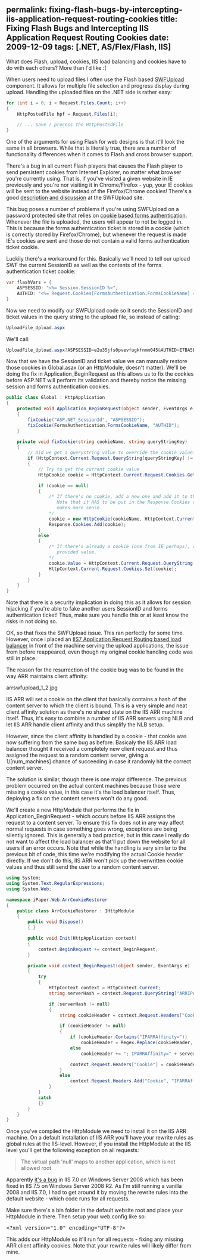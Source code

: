 permalink: fixing-flash-bugs-by-intercepting-iis-application-request-routing-cookies
title: Fixing Flash Bugs and Intercepting IIS Application Request Routing Cookies
date: 2009-12-09
tags: [.NET, AS/Flex/Flash, IIS]
---
What does Flash, upload, cookies, IIS load balancing and cookies have to do with each others? More than I'd like :(

When users need to upload files I often use the Flash based [SWFUpload](http://swfupload.org/) component. It allows for multiple file selection and progress display during upload. Handling the uploaded files on the .NET side is rather easy:

```csharp
for (int i = 0; i < Request.Files.Count; i++)
{
    HttpPostedFile hpf = Request.Files[i];

    // ... Save / process the HttpPostedFile
}
```

One of the arguments for using Flash for web designs is that it'll look the same in all browsers. While that is literally true, there are a number of functionality differences when it comes to Flash and cross browser support.

There's a bug in all current Flash players that causes the Flash player to send persistent cookies from Internet Explorer, no matter what browser you're currently using. That is, if you've visited a given website in IE previously and you're nor visiting it in Chrome/Firefox - yup, your IE cookies will be sent to the website instead of the Firefox/Chrome cookies! There's a good [description and discussion](http://swfupload.org/forum/generaldiscussion/383) at the SWFUpload site.

This bug poses a number of problems if you're using SWFUpload on a password protected site that relies on [cookie based forms authentication](http://support.microsoft.com/kb/910443). Whenever the file is uploaded, the users will appear to not be logged in. This is because the forms authentication ticket is stored in a cookie (which is correctly stored by Firefox/Chrome), but whenever the request is made IE's cookies are sent and those do not contain a valid forms authentication ticket cookie.

Luckily there's a workaround for this. Basically we'll need to tell our upload SWF the current SessionID as well as the contents of the forms authentication ticket cookie:

```csharp
var flashVars = {
    ASPSESSID: "<%= Session.SessionID %>",
    AUTHID: "<%= Request.Cookies[FormsAuthentication.FormsCookieName] == null ? "" : Request.Cookies[FormsAuthentication.FormsCookieName].Value %>"
}
```

Now we need to modify our SWFUpload code so it sends the SessionID and ticket values in the query string to the upload file, so instead of calling:

```csharp
UploadFile_Upload.aspx
```

We'll call:

```csharp
UploadFile_Upload.aspx?ASPSESSID=e2u35jfs0pvevfugkfnmm045&AUTHID=E7BA5BDD2D6E9FBBC7CF613352EF10E01E0E8B0AD9920F62A465BC0CA20FB9CC2BA67F95D5A82F5D30B3162D6DFB3EA7FD505456E5EA5407094D03C1D48E6EE0B80F85F1B6AFD5F52FDC14C2ED6D77A8
```

Now that we have the SessionID and ticket value we can manually restore those cookies in Global.asax (or an HttpModule, doesn't matter). We'll be doing the fix in Application_BeginRequest as this allows us to fix the cookies before ASP.NET will perform its validation and thereby notice the missing session and forms authentication cookies.

```csharp
public class Global : HttpApplication
{
    protected void Application_BeginRequest(object sender, EventArgs e)
    {
        fixCookie("ASP.NET_SessionId", "ASPSESSID");
        fixCookie(FormsAuthentication.FormsCookieName, "AUTHID");
    }

    private void fixCookie(string cookieName, string queryStringKey)
    {
        // Did we get a querystring value to override the cookie value?
        if (HttpContext.Current.Request.QueryString[queryStringKey] != null)
        {
            // Try to get the current cookie value
            HttpCookie cookie = HttpContext.Current.Request.Cookies.Get(cookieName);

            if (cookie == null)
            {
                /* If there's no cookie, add a new one and add it to the Response.Cookies collection.
                   Note that it HAS to be put in the Response.Cookies collection even though Request.Cookies
                   makes more sense.
                */ 
                cookie = new HttpCookie(cookieName, HttpContext.Current.Request.QueryString[queryStringKey]);
                Response.Cookies.Add(cookie);
            }
            else
            {
                /* If there's already a cookie (one from IE perhaps), overwrite its value with the querystring
                   provided value.
                */
                cookie.Value = HttpContext.Current.Request.QueryString[queryStringKey];
                HttpContext.Current.Request.Cookies.Set(cookie);
            }
        }
    }
}
```

Note that there is a security implication in doing this as it allows for session hijacking if you're able to fake another users SessionID and forms authentication ticket! Thus, make sure you handle this or at least know the risks in not doing so.

OK, so that fixes the SWFUpload issue. This ran perfectly for some time. However, once i placed an [IIS7 Application Request Routing based load balancer](http://forums.iis.net/1154.aspx) in front of the machine serving the upload applications, the issue from before reappeared, even though my original cookie handling code was still in place.

The reason for the resurrection of the cookie bug was to be found in the way ARR maintains client affinity:

arrswfupload_1_2.jpg

IIS ARR will set a cookie on the client that basically contains a hash of the content server to which the client is bound. This is a very simple and neat client affinity solution as there's no shared state on the IIS ARR machine itself. Thus, it's easy to combine a number of IIS ARR servers using NLB and let IIS ARR handle client affinity and thus simplify the NLB setup.

However, since the client affinity is handled by a cookie - that cookie was now suffering from the same bug as before. Basicaly the IIS ARR load balancer thought it received a completely new client request and thus assigned the request to a random content server, giving a 1/[num_machines] chance of succeeding in case it randomly hit the correct content server.

The solution is similar, though there is one major difference. The previous problem occurred on the actual content machines because those were missing a cookie value, in this case it's the load balancer itself. Thus, deploying a fix on the content servers won't do any good.

We'll create a new HttpModule that performs the fix in Application_BeginRequest - which occurs before IIS ARR assigns the request to a content server. To ensure this fix does not in any way affect normal requests in case something goes wrong, exceptions are being silently ignored. This is generally a bad practice, but in this case I really do not want to affect the load balancer as that'll put down the website for all users if an error occurs. Note that while the handling is very similar to the previous bit of code, this time we're modifying the actual Cookie header directly. If we don't do this, IIS ARR won't pick up the overwritten cookie values and thus still send the user to a random content server.

```csharp
using System;
using System.Text.RegularExpressions;
using System.Web;

namespace iPaper.Web.ArrCookieRestorer
{
    public class ArrCookieRestorer : IHttpModule
    {
        public void Dispose()
        { }

        public void Init(HttpApplication context)
        {
            context.BeginRequest += context_BeginRequest;
        }

        private void context_BeginRequest(object sender, EventArgs e)
        {
            try
            {
                HttpContext context = HttpContext.Current;
                string serverHash = context.Request.QueryString["ARRIPARRAffinity"];

                if (serverHash != null)
                {
                    string cookieHeader = context.Request.Headers["Cookie"];

                    if (cookieHeader != null)
                    {
                        if (cookieHeader.Contains("IPARRAffinity="))
                            cookieHeader = Regex.Replace(cookieHeader, "IPARRAffinity=[0-9a-f]+;?", "IPARRAffinity=" + serverHash + ";");
                        else
                            cookieHeader += "; IPARRAffinity=" + serverHash;

                        context.Request.Headers["Cookie"] = cookieHeader;
                    }
                    else
                        context.Request.Headers.Add("Cookie", "IPARRAffinity=" + serverHash);
                }
            }
            catch
            {}
        }
    }
}
```

Once you've compiled the HttpModule we need to install it on the IIS ARR machine. On a default installation of IIS ARR you'll have your rewrite rules as global rules at the IIS-level. However, if you install the HttpModule at the IIS level you'll get the following exception on all requests:

<blockquote>The virtual path 'null' maps to another application, which is not allowed root</blockquote>

Apparently [it's a bug](http://forums.iis.net/t/1162754.aspx) in IIS 7.0 on Windows Server 2008 which has been fixed in IIS 7.5 on Windows Server 2008 R2. As I'm still running a vanilla 2008 and IIS 7.0, I had to get around it by moving the rewrite rules into the default website - which code runs for all requests.

Make sure there's a bin folder in the default website root and place your HttpModule in there. Then setup your web.config like so:

<pre lang="xml" escaped="true">&lt;?xml version="1.0" encoding="UTF-8"?&gt;</pre>

This adds our HttpModule so it'll run for all requests - fixing any missing ARR client affinity cookies. Note that your rewrite rules will likely differ from mine.
